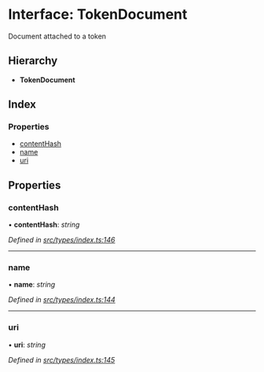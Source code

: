 # Interface: TokenDocument

Document attached to a token

## Hierarchy

* **TokenDocument**

## Index

### Properties

* [contentHash](types.tokendocument.md#contenthash)
* [name](types.tokendocument.md#name)
* [uri](types.tokendocument.md#uri)

## Properties

###  contentHash

• **contentHash**: *string*

*Defined in [src/types/index.ts:146](https://github.com/PolymathNetwork/polymesh-sdk/blob/73feada/src/types/index.ts#L146)*

___

###  name

• **name**: *string*

*Defined in [src/types/index.ts:144](https://github.com/PolymathNetwork/polymesh-sdk/blob/73feada/src/types/index.ts#L144)*

___

###  uri

• **uri**: *string*

*Defined in [src/types/index.ts:145](https://github.com/PolymathNetwork/polymesh-sdk/blob/73feada/src/types/index.ts#L145)*
